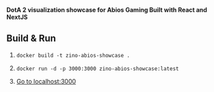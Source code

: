 

**DotA 2 visualization showcase for Abios Gaming Built with React and NextJS**

  

## Build & Run

  

1. `docker build -t zino-abios-showcase .`

2. `docker run -d -p 3000:3000 zino-abios-showcase:latest`

3. [Go to localhost:3000](http://localhost:3000)